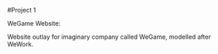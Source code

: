 #Project 1

WeGame Website:

Website outlay for imaginary company called WeGame, modelled after WeWork.
